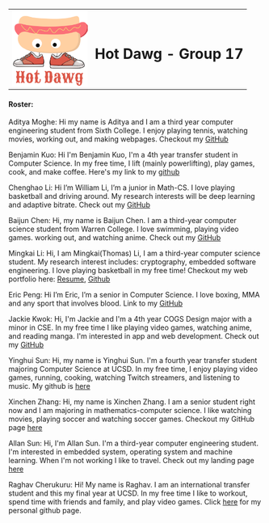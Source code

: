 <table cellspacing="20">
    <tr>
        <td><img src="branding/Hot%20Dawg%20Logo.png" alt="brand" width ="150"></td>
        <td>
            <h1>Hot Dawg - Group 17</h1>
        </td>
    </tr>
</table>


#### Roster:

Aditya Moghe: Hi my name is Aditya and I am a third year computer engineering student from Sixth College. I enjoy
playing tennis, watching movies, working out, and making webpages. Checkout my [GitHub](https://github.com/adityaamoghe)

Benjamin Kuo: Hi I'm Benjamin Kuo, I'm a 4th year transfer student in Computer Science. In my free time, I lift (mainly
powerlifting), play games, cook, and make coffee. Here's my link to my [github](https://github.com/benkwwuo)

Chenghao Li: Hi I’m William Li, I’m a junior in Math-CS. I love playing basketball and driving around. My research
interests will be deep learning and adaptive bitrate. Check out my [GitHub](https://github.com/WilliamLi0201)

Baijun Chen: Hi, my name is Baijun Chen. I am a third-year computer science student from Warren College. I love
swimming, playing video games. working out, and watching anime. Check out my [GitHub](https://github.com/cbj99)

Mingkai Li: Hi, I am Mingkai(Thomas) Li, I am a third-year computer science student. My research interest includes:
cryptography, embedded software engineering. I love playing basketball in my free time! Checkout my web portfolio here:
[Resume](https://thomas-web-esume.herokuapp.com/), [Github](https://github.com/ThomasLiARDJAVA)

Eric Peng: Hi I’m Eric, I’m a senior in Computer Science. I love boxing, MMA and any sport that involves blood. Link to
my [GitHub](https://github.com/3ricpeng)

Jackie Kwok: Hi, I'm Jackie and I'm a 4th year COGS Design major with a minor in CSE. In my free time I like playing
video games, watching anime, and reading manga. I'm interested in app and web development. Check out my
[GitHub](https://github.com/jkwok626)

Yinghui Sun: Hi, my name is Yinghui Sun. I'm a fourth year transfer student majoring Computer Science at UCSD. In my
free time, I enjoy playing video games, running, cooking, watching Twitch streamers, and listening to music. My github
is [here](https://github.com/yingersun)

Xinchen Zhang: Hi, my name is Xinchen Zhang. I am a senior student right now and I am majoring in mathematics-computer
science. I like watching movies, playing soccer and watching soccer games. Checkout my GitHub page
[here](https://github.com/XinchenZhang)

Allan Sun: Hi, I'm Allan Sun. I'm a third-year computer engineering student. I'm interested in embedded system,
operating system and machine learning. When I'm not working I like to travel. Check out my landing page
[here](https://s8sun.github.io/gitPage/)

Raghav Cherukuru: Hi! My name is Raghav. I am an international transfer student and this my final year at UCSD. In my
free time I like to workout, spend time with friends and family, and play video games. Click
[here](https://github.com/rcherukuru2000) for my personal github page.